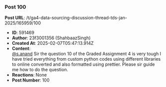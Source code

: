 ### Post 100
**Post URL**: /t/ga4-data-sourcing-discussion-thread-tds-jan-2025/165959/100
- **ID**: 591469
- **Author**: 23f3001356 (ShahbaazSingh)
- **Created At**: 2025-02-07T05:47:13.914Z
- **Content**:  
  <a class="mention" href="/u/s.anand">@s.anand</a> Sir the question 10 of the Graded Assignment 4 is very tough I have tried everything from custom python codes using different libraries to online converted and also formatted using prettier. Please sir guide me how to do the question.
- **Reactions**: None
- **Post Number**: 100

